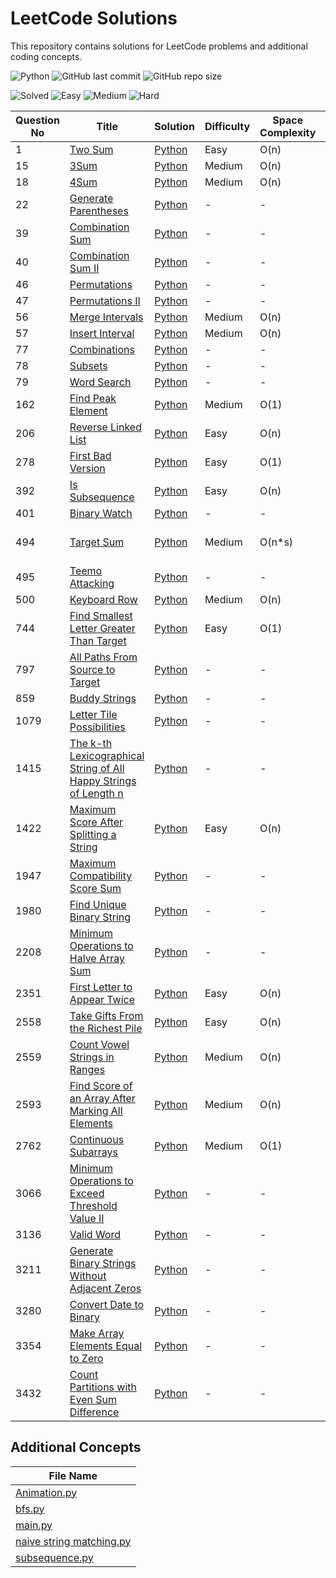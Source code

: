 # LeetCode Solutions

This repository contains solutions for LeetCode problems and additional coding concepts.


![Python](https://img.shields.io/badge/Python-3.11-blue)
![GitHub last commit](https://img.shields.io/github/last-commit/harsh-kumar-tomar/LeetCode)
![GitHub repo size](https://img.shields.io/github/repo-size/harsh-kumar-tomar/LeetCode)

![Solved](https://img.shields.io/badge/Solved-41-blue)
![Easy](https://img.shields.io/badge/Easy-8-green)
![Medium](https://img.shields.io/badge/Medium-10-orange)
![Hard](https://img.shields.io/badge/Hard-0-red)


| Question No | Title | Solution | Difficulty | Space Complexity | Time Complexity |
|-------------|-------|----------|------------|------------------|-----------------|
| 1 | [Two Sum](https://leetcode.com/problems/two-sum) | [Python](./Solutions/1.%20Two%20Sum.py) | Easy | O(n) | O(n) |
| 15 | [3Sum](https://leetcode.com/problems/two-sum) | [Python](./Solutions/15.%203Sum.py) | Medium | O(n) | O(n) |
| 18 | [4Sum](https://leetcode.com/problems/4sum) | [Python](./Solutions/18.%204Sum.py) | Medium | O(n) | O(n*k) |
| 22 | [Generate Parentheses](-) | [Python](./Solutions/22.%20Generate%20Parentheses.py) | - | - | - |
| 39 | [Combination Sum](-) | [Python](./Solutions/39.%20Combination%20Sum.py) | - | - | - |
| 40 | [Combination Sum II](-) | [Python](./Solutions/Combination\40.%20Combination%20Sum%20II.py) | - | - | - |
| 46 | [Permutations](-) | [Python](./Solutions/Combination\46.%20Permutations.py) | - | - | - |
| 47 | [Permutations II](-) | [Python](./Solutions/Combination\47.%20Permutations%20II.py) | - | - | - |
| 56 | [Merge Intervals](https://leetcode.com/problems/merge-intervals/) | [Python](./Solutions/56.%20Merge%20Intervals.py) | Medium | O(n) | O(n) |
| 57 | [Insert Interval](https://leetcode.com/problems/insert-interval/) | [Python](./Solutions/57.%20Insert%20Interval.py) | Medium | O(n) | O(n) |
| 77 | [Combinations](-) | [Python](./Solutions/77.%20Combinations.py) | - | - | - |
| 78 | [Subsets](-) | [Python](./Solutions/78.%20Subsets.py) | - | - | - |
| 79 | [Word Search](-) | [Python](./Solutions/BackTrack\79.%20Word%20Search.py) | - | - | - |
| 162 | [Find Peak Element](https://leetcode.com/problems/first-bad-version/) | [Python](./Solutions/162.%20Find%20Peak%20Element.py) | Medium | O(1) | O(log(n)) |
| 206 | [Reverse Linked List](https://leetcode.com/problems/reverse-linked-list) | [Python](./Solutions/206.%20Reverse%20Linked%20List.py) | Easy | O(n) | O(n) |
| 278 | [First Bad Version](https://leetcode.com/problems/first-bad-version/) | [Python](./Solutions/278.%20First%20Bad%20Version.py) | Easy | O(1) | O(log(n)) |
| 392 | [Is Subsequence](https://leetcode.com/problems/is-subsequence) | [Python](./Solutions/392.%20Is%20Subsequence.py) | Easy | O(n) | O(n) |
| 401 | [Binary Watch](-) | [Python](./Solutions/401.%20Binary%20Watch.py) | - | - | - |
| 494 | [Target Sum](https://leetcode.com/problems/target-sum) | [Python](./Solutions/494.%20Target%20Sum.py) | Medium | O(n*s) | O(n*s) or len(nums)(2*sum(nums)+1) |
| 495 | [Teemo Attacking](-) | [Python](./Solutions/495.%20Teemo%20Attacking.py) | - | - | - |
| 500 | [Keyboard Row](https://leetcode.com/problems/keyboard-row) | [Python](./Solutions/500.%20Keyboard%20Row.py) | Medium | O(n) | O(n*k) |
| 744 | [Find Smallest Letter Greater Than Target](https://leetcode.com/problems/first-bad-version) | [Python](./Solutions/744.%20Find%20Smallest%20Letter%20Greater%20Than%20Target.py) | Easy | O(1) | O(log(n)) |
| 797 | [All Paths From Source to Target](-) | [Python](./Solutions/797.%20All%20Paths%20From%20Source%20to%20Target.py) | - | - | - |
| 859 | [Buddy Strings](-) | [Python](./Solutions/859.%20Buddy%20Strings.py) | - | - | - |
| 1079 | [Letter Tile Possibilities](-) | [Python](./Solutions/1079.%20Letter%20Tile%20Possibilities.py) | - | - | - |
| 1415 | [The k-th Lexicographical String of All Happy Strings of Length n](-) | [Python](./Solutions/1415.%20The%20k-th%20Lexicographical%20String%20of%20All%20Happy%20Strings%20of%20Length%20n.py) | - | - | - |
| 1422 | [Maximum Score After Splitting a String](https://leetcode.com/problems/maximum-score-after-splitting-a-string) | [Python](./Solutions/1422.%20Maximum%20Score%20After%20Splitting%20a%20String.py) | Easy | O(n) | O(n) |
| 1947 | [Maximum Compatibility Score Sum](-) | [Python](./Solutions/1947.%20Maximum%20Compatibility%20Score%20Sum.py) | - | - | - |
| 1980 | [Find Unique Binary String](-) | [Python](./Solutions/1980.%20Find%20Unique%20Binary%20String.py) | - | - | - |
| 2208 | [Minimum Operations to Halve Array Sum](-) | [Python](./Solutions/2208.%20Minimum%20Operations%20to%20Halve%20Array%20Sum.py) | - | - | - |
| 2351 | [First Letter to Appear Twice](https://leetcode.com/problems/first-letter-to-appear-twice) | [Python](./Solutions/2351.%20First%20Letter%20to%20Appear%20Twice.py) | Easy | O(n) | O(n) |
| 2558 | [Take Gifts From the Richest Pile](https://leetcode.com/problems/take-gifts-from-the-richest-pile) | [Python](./Solutions/2558.%20Take%20Gifts%20From%20the%20Richest%20Pile.py) | Easy | O(n) | O(n+k*logn) |
| 2559 | [Count Vowel Strings in Ranges](https://leetcode.com/problems/count-vowel-strings-in-ranges) | [Python](./Solutions/2559.%20Count%20Vowel%20Strings%20in%20Ranges.py) | Medium | O(n) | O(n) |
| 2593 | [Find Score of an Array After Marking All Elements](https://leetcode.com/problems/find-score-of-an-array-after-marking-all-elements) | [Python](./Solutions/2593.%20Find%20Score%20of%20an%20Array%20After%20Marking%20All%20Elements.py) | Medium | O(n) | O(nlogn) |
| 2762 | [Continuous Subarrays](https://leetcode.com/problems/continuous-subarrays) | [Python](./Solutions/2762.%20Continuous%20Subarrays.py) | Medium | O(1) | O(log(n)) |
| 3066 | [Minimum Operations to Exceed Threshold Value II](-) | [Python](./Solutions/3066.%20Minimum%20Operations%20to%20Exceed%20Threshold%20Value%20II.py) | - | - | - |
| 3136 | [Valid Word](-) | [Python](./Solutions/3136.%20Valid%20Word.py) | - | - | - |
| 3211 | [Generate Binary Strings Without Adjacent Zeros](-) | [Python](./Solutions/3211.%20Generate%20Binary%20Strings%20Without%20Adjacent%20Zeros.py) | - | - | - |
| 3280 | [Convert Date to Binary](-) | [Python](./Solutions/3280.%20Convert%20Date%20to%20Binary.py) | - | - | - |
| 3354 | [Make Array Elements Equal to Zero](-) | [Python](./Solutions/3354.%20Make%20Array%20Elements%20Equal%20to%20Zero.py) | - | - | - |
| 3432 | [Count Partitions with Even Sum Difference](-) | [Python](./Solutions/3432.%20Count%20Partitions%20with%20Even%20Sum%20Difference.py) | - | - | - |

## Additional Concepts

| File Name |
|-----------|
| [Animation.py](./Solutions/Animation.py) |
| [bfs.py](./Solutions/bfs.py) |
| [main.py](./Solutions/main.py) |
| [naive string matching.py](./Solutions/naive%20string%20matching.py) |
| [subsequence.py](./Solutions/subsequence.py) |
